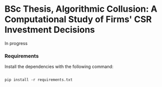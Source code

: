 # BSc Thesis, Algorithmic Collusion: A Computational Study of Firms' CSR Investment Decisions

In progress

### Requirements

Install the dependencies with the following command:

```

pip install -r requirements.txt

```
